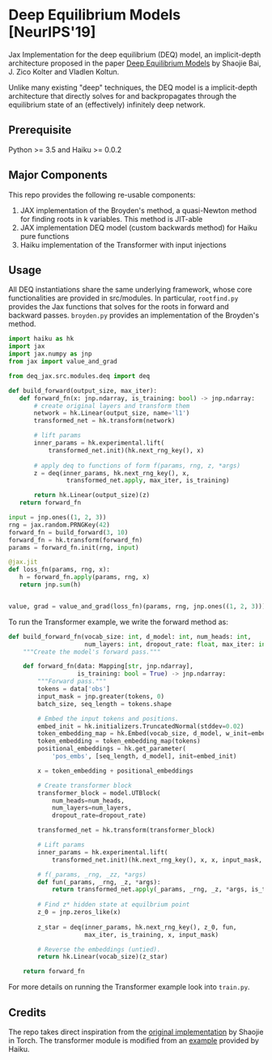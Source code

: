 # Deep Equilibrium Models [NeurIPS'19]
Jax Implementation for the deep equilibrium (DEQ) model, an implicit-depth architecture proposed in the paper [Deep Equilibrium Models](https://arxiv.org/abs/1909.01377) by Shaojie Bai, J. Zico Kolter and Vladlen Koltun.

Unlike many existing "deep" techniques, the DEQ model is a implicit-depth architecture that directly solves for and backpropagates through the equilibrium state of an (effectively) infinitely deep network. 

## Prerequisite
Python >= 3.5 and Haiku >= 0.0.2

## Major Components
This repo provides the following re-usable components:

1. JAX implementation of the Broyden's method, a quasi-Newton method for finding roots in k variables. This method is JIT-able
2. JAX implementation DEQ model (custom backwards method) for Haiku pure functions
3. Haiku implementation of the Transformer with input injections

## Usage
All DEQ instantiations share the same underlying framework, whose core functionalities are provided in src/modules.
In particular, `rootfind.py` provides the Jax functions that solves for the roots in forward and backward passes. `broyden.py` provides an implementation of the Broyden's method.

 ```python
import haiku as hk
import jax
import jax.numpy as jnp
from jax import value_and_grad

from deq_jax.src.modules.deq import deq

def build_forward(output_size, max_iter):
    def forward_fn(x: jnp.ndarray, is_training: bool) -> jnp.ndarray:
        # create original layers and transform them 
        network = hk.Linear(output_size, name='l1')
        transformed_net = hk.transform(network)

        # lift params
        inner_params = hk.experimental.lift(
            transformed_net.init)(hk.next_rng_key(), x)
        
        # apply deq to functions of form f(params, rng, z, *args)
        z = deq(inner_params, hk.next_rng_key(), x,
                 transformed_net.apply, max_iter, is_training)

        return hk.Linear(output_size)(z)
    return forward_fn

input = jnp.ones((1, 2, 3))
rng = jax.random.PRNGKey(42)
forward_fn = build_forward(3, 10)
forward_fn = hk.transform(forward_fn)
params = forward_fn.init(rng, input)

@jax.jit
def loss_fn(params, rng, x):
    h = forward_fn.apply(params, rng, x)
    return jnp.sum(h)


value, grad = value_and_grad(loss_fn)(params, rng, jnp.ones((1, 2, 3)))
```

To run the Transformer example,  we write the forward method as:

```python
def build_forward_fn(vocab_size: int, d_model: int, num_heads: int,
                     num_layers: int, dropout_rate: float, max_iter: int):
    """Create the model's forward pass."""

    def forward_fn(data: Mapping[str, jnp.ndarray],
                   is_training: bool = True) -> jnp.ndarray:
        """Forward pass."""
        tokens = data['obs']
        input_mask = jnp.greater(tokens, 0)
        batch_size, seq_length = tokens.shape

        # Embed the input tokens and positions.
        embed_init = hk.initializers.TruncatedNormal(stddev=0.02)
        token_embedding_map = hk.Embed(vocab_size, d_model, w_init=embed_init)
        token_embedding = token_embedding_map(tokens)
        positional_embeddings = hk.get_parameter(
            'pos_embs', [seq_length, d_model], init=embed_init)

        x = token_embedding + positional_embeddings

        # Create transformer block
        transformer_block = model.UTBlock(
            num_heads=num_heads,
            num_layers=num_layers,
            dropout_rate=dropout_rate)

        transformed_net = hk.transform(transformer_block)

        # Lift params
        inner_params = hk.experimental.lift(
            transformed_net.init)(hk.next_rng_key(), x, x, input_mask, is_training)

        # f(_params, _rng, _zz, *args) 
        def fun(_params, _rng, _z, *args):
            return transformed_net.apply(_params, _rng, _z, *args, is_training=is_training)
        
        # Find z* hidden state at equilbrium point
        z_0 = jnp.zeros_like(x)
        
        z_star = deq(inner_params, hk.next_rng_key(), z_0, fun,
                     max_iter, is_training, x, input_mask)

        # Reverse the embeddings (untied).
        return hk.Linear(vocab_size)(z_star)

    return forward_fn

```


For more details on running the Transformer example look into `train.py`. 
## Credits
The repo takes direct inspiration from the [original implementation](https://github.com/locuslab/deq/tree/master) by Shaojie in Torch.
 The transformer module is modified from an [example](https://github.com/deepmind/dm-haiku/blob/master/examples/transformer/model.py) provided by Haiku.